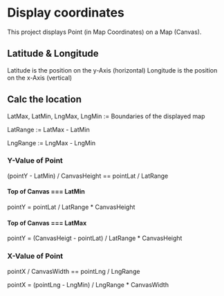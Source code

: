 # Display coordinates
This project displays Point (in Map Coordinates) on a Map (Canvas).

## Latitude & Longitude
Latitude is the position on the y-Axis (horizontal)
Longitude is the position on the x-Axis (vertical)

## Calc the location
LatMax, LatMin, LngMax, LngMin := Boundaries of the displayed map


LatRange := LatMax - LatMin

LngRange := LngMax - LngMin

### Y-Value of Point

(pointY - LatMin) / CanvasHeight == pointLat / LatRange  

#### Top of Canvas === LatMin

pointY = pointLat / LatRange * CanvasHeight

#### Top of Canvas === LatMax

pointY = (CanvasHeigt - pointLat) / LatRange * CanvasHeight

### X-Value of Point

pointX / CanvasWidth == pointLng / LngRange  

pointX = (pointLng - LngMin) / LngRange * CanvasWidth

